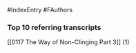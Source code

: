 #IndexEntry #FAuthors

### Top 10 referring transcripts
[[0117 The Way of Non-Clinging Part 3]] (1)

